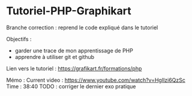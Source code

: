 # Tutoriel-PHP-Graphikart

Branche correction : reprend le code expliqué dans le tutoriel

Objectifs :
- garder une trace de mon apprentissage de PHP
- apprendre à utiliser git et github

Lien vers le tutoriel :
https://grafikart.fr/formations/php

Mémo :
Current video : https://www.youtube.com/watch?v=HgIlzi6QzSc
Time : 38:40
TODO : corriger le dernier exo pratique
